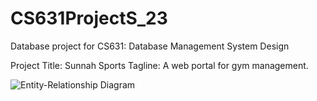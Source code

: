 # CS631ProjectS_23
Database project for CS631: Database Management System Design

Project Title: Sunnah Sports
Tagline: A web portal for gym management.

![Entity-Relationship Diagram](//CS631%20Project%20ER%20Diagram.png)

